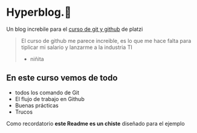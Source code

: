 # Hyperblog.💚
Un blog increbile para el [curso de git y github](http://https://platzi.com/new-home/clases/1557-git-github/19977-readmemd-es-una-excelente-practica/ "curso de git y github") de platzi
> El curso de github me parece increible, es lo que me hace falta para tiplicar mi salario y lanzarme a la industria TI
> - niñita

## En este curso vemos de todo
* todos los comando de Git
* El flujo de trabajo en Github
* Buenas prácticas
* Trucos

Como recordatorio **este Readme es un chiste** diseñado para el ejemplo
